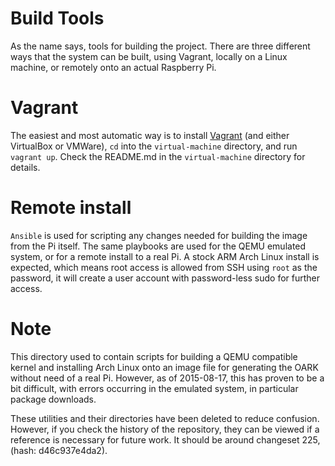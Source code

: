 # Build Tools

As the name says, tools for building the project. There are three different ways that the system can be built, using Vagrant, locally on a Linux machine, or remotely onto an actual Raspberry Pi.

# Vagrant

The easiest and most automatic way is to install [Vagrant](https://www.vagrantup.com/) (and either VirtualBox or VMWare), `cd` into the `virtual-machine` directory, and run `vagrant up`. Check the README.md in the `virtual-machine` directory for details.

# Remote install

`Ansible` is used for scripting any changes needed for building the image from the Pi itself. The same playbooks are used for the QEMU emulated system, or for a remote install to a real Pi. A stock ARM Arch Linux install is expected, which means root access is allowed from SSH using `root` as the password, it will create a user account with password-less sudo for further access.

# Note
This directory used to contain scripts for building a QEMU compatible kernel and installing Arch Linux onto an image file for generating the OARK without need of a real Pi. However, as of 2015-08-17, this has proven to be a bit difficult, with errors occurring in the emulated system, in particular package downloads.

These utilities and their directories have been deleted to reduce confusion. However, if you check the history of the repository, they can be viewed if a reference is necessary for future work. It should be around changeset 225, (hash: d46c937e4da2).
